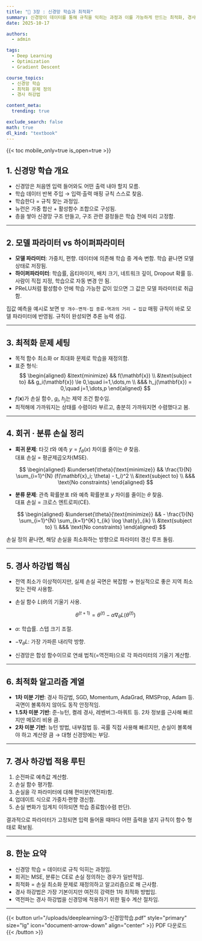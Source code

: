 ```yaml
---
title: "📁 3장 : 신경망 학습과 최적화"
summary: 신경망이 데이터를 통해 규칙을 익히는 과정과 이를 가능하게 만드는 최적화, 경사 하강법의 핵심 아이디어를 정리합니다.
date: 2025-10-17

authors:
  - admin

tags:
  - Deep Learning
  - Optimization
  - Gradient Descent

course_topics:
  - 신경망 학습
  - 최적화 문제 정의
  - 경사 하강법

content_meta:
  trending: true

exclude_search: false
math: true
dl_kind: "textbook"
---
```


{{< toc mobile_only=true is_open=true >}}

## 1. 신경망 학습 개요

- 신경망은 처음엔 입력 들어와도 어떤 출력 내야 할지 모름.
- 학습 데이터 반복 주입 → 입력·출력 매핑 규칙 스스로 찾음.
- 학습한다 = 규칙 찾는 과정임.
- 뉴런은 가중 합산 + 활성함수 조합으로 구성됨.
- 층을 쌓아 신경망 구조 만들고, 구조 관련 결정들은 학습 전에 미리 고정함.

---

## 2. 모델 파라미터 vs 하이퍼파라미터

- **모델 파라미터**: 가중치, 편향. 데이터에 의존해 학습 중 계속 변함. 학습 끝나면 모델 상태로 저장됨.
- **하이퍼파라미터**: 학습률, 옵티마이저, 배치 크기, 네트워크 깊이, Dropout 확률 등. 사람이 직접 지정, 학습으로 자동 변경 안 됨.
- PReLU처럼 활성함수 안에 학습 가능한 값이 있으면 그 값은 모델 파라미터로 취급함.

집값 예측을 예시로 보면 `방 개수·면적·집 종류·역과의 거리 → 집값` 매핑 규칙이 바로 모델 파라미터에 반영됨. 규칙이 완성되면 추론 능력 생김.

---

## 3. 최적화 문제 세팅

- 목적 함수 최소화 or 최대화 문제로 학습을 재정의함.
- 표준 형식:
$$
\begin{aligned}
&\text{minimize} && f(\mathbf{x}) \\
&\text{subject to} && g_i(\mathbf{x}) \le 0,\quad i=1,\dots,m \\
&&& h_j(\mathbf{x}) = 0,\quad j=1,\dots,p
\end{aligned}
$$
- $f(\mathbf{x})$가 손실 함수, $g_i$, $h_j$는 제약 조건 함수임.
- 최적해에 가까워지는 상태를 수렴이라 부르고, 충분히 가까워지면 수렴했다고 봄.

---

## 4. 회귀 · 분류 손실 정리

- **회귀 문제**: 타깃 $t$와 예측 $y = f_\theta(x)$ 차이를 줄이는 $\theta$ 찾음.  
  대표 손실 = 평균제곱오차(MSE).

  $$
  \begin{aligned}
  &\underset{\theta}{\text{minimize}} && \frac{1}{N} \sum_{i=1}^{N} (f(\mathbf{x}_i; \theta) - t_i)^2 \\
  &\text{subject to} \\
  &&& \text{No constraints}
  \end{aligned}
  $$

- **분류 문제**: 관측 확률분포 $t$와 예측 확률분포 $y$ 차이를 줄이는 $\theta$ 찾음.  
  대표 손실 = 크로스 엔트로피(CE).

  $$
  \begin{aligned}
  &\underset{\theta}{\text{minimize}} && - \frac{1}{N} \sum_{i=1}^{N} \sum_{k=1}^{K} t_{ik} \log \hat{y}_{ik} \\
  &\text{subject to} \\
  &&& \text{No constraints}
  \end{aligned}
  $$

손실 정의 끝나면, 해당 손실을 최소화하는 방향으로 파라미터 갱신 루프 돌림.

---

## 5. 경사 하강법 핵심

- 전역 최소가 이상적이지만, 실제 손실 곡면은 복잡함 → 현실적으로 좋은 지역 최소 찾는 전략 사용함.
- 손실 함수 $L(\theta)$의 기울기 사용.

  $$
  \theta^{(t+1)} = \theta^{(t)} - \alpha \nabla_\theta L(\theta^{(t)})
  $$

- $\alpha$: 학습률. 스텝 크기 조절.
- $-\nabla_\theta L$: 가장 가파른 내리막 방향.
- 신경망은 합성 함수이므로 연쇄 법칙(=역전파)으로 각 파라미터의 기울기 계산함.

---

## 6. 최적화 알고리즘 계열

- **1차 미분 기반**: 경사 하강법, SGD, Momentum, AdaGrad, RMSProp, Adam 등. 곡면이 볼록하지 않아도 동작 안정적임.
- **1.5차 미분 기반**: 준-뉴턴, 켤레 경사, 레벤버그-마쿼트 등. 2차 정보를 근사해 빠르지만 메모리 비용 큼.
- **2차 미분 기반**: 뉴턴 방법, 내부점법 등. 곡률 직접 사용해 빠르지만, 손실이 볼록해야 하고 계산량 큼 → 대형 신경망에는 부담.

---

## 7. 경사 하강법 적용 루틴

1. 순전파로 예측값 계산함.
2. 손실 함수 평가함.
3. 손실을 각 파라미터에 대해 편미분(역전파)함.
4. 업데이트 식으로 가중치·편향 갱신함.
5. 손실 변화가 임계치 이하되면 학습 종료함(수렴 판단).

결과적으로 파라미터가 고정되면 입력 들어올 때마다 어떤 출력을 낼지 규칙이 함수 형태로 확보됨.

---

## 8. 한눈 요약

- 신경망 학습 = 데이터로 규칙 익히는 과정임.
- 회귀는 MSE, 분류는 CE로 손실 정의하는 경우가 일반적임.
- 최적화 = 손실 최소화 문제로 재정의하고 알고리즘으로 해 근사함.
- 경사 하강법은 가장 기본이지만 여전히 강력한 1차 최적화 방법임.
- 역전파는 경사 하강법을 신경망에 적용하기 위한 필수 계산 절차임.

---
{{< button url="/uploads/deeplearning/3-신경망학습.pdf" style="primary" size="lg" icon="document-arrow-down" align="center" >}}
PDF 다운로드
{{< /button >}}
